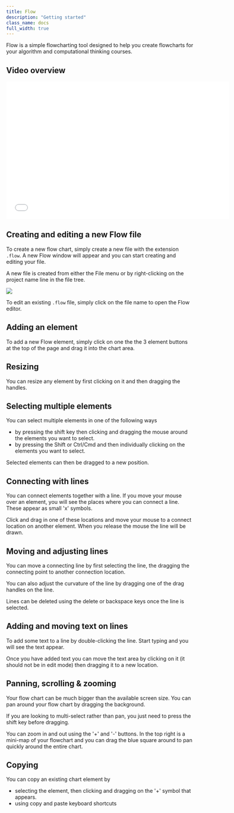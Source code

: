 ```yaml
---
title: Flow
description: "Getting started"
class_name: docs
full_width: true
---
```


Flow is a simple flowcharting tool designed to help you create flowcharts for your algorithm and computational thinking courses.

## Video overview

<div class="video">
<div class="video-wrapper">
<iframe src="//player.vimeo.com/video/130093908" width="600" height="370" frameborder="0" webkitallowfullscreen mozallowflscreen allowfullscreen></iframe>
</div>
</div>

## Creating and editing a new Flow file
To create a new flow chart, simply create a new file with the extension `.flow`. A new Flow window will appear and you can start creating and editing your file.

A new file is created from either the File menu or by right-clicking on the project name line in the file tree.

![](/img/docs/new-file.png)

To edit an existing `.flow` file, simply click on the file name to open the Flow editor.


## Adding an element
To add a new Flow element, simply click on one the the 3 element buttons at the top of the page and drag it into the chart area.

## Resizing
You can resize any element by first clicking on it and then dragging the handles.

## Selecting multiple elements
You can select multiple elements in one of the following ways

- by pressing the shift key then clicking and dragging the mouse around the elements you want to select.
- by pressing the Shift or Ctrl/Cmd and then individually clicking on the elements you want to select.

Selected elements can then be dragged to a new position.

## Connecting with lines
You can connect elements together with a line. If you move your mouse over an element, you will see the places where you can connect a line. These appear as small 'x' symbols.

Click and drag in one of these locations and move your mouse to a connect location on another element. When you release the mouse the line will be drawn.

## Moving and adjusting lines
You can move a connecting line by first selecting the line, the dragging the connecting point to another connection location.

You can also adjust the curvature of the line by dragging one of the drag handles on the line.

Lines can be deleted using the delete or backspace keys once the line is selected.

## Adding and moving text on lines
To add some text to a line by double-clicking the line. Start typing and you will see the text appear.

Once you have added text you can move the text area by clicking on it (it should not be in edit mode) then dragging it to a new location.

## Panning, scrolling & zooming
Your flow chart can be much bigger than the available screen size. You can pan around your flow chart by dragging the background.

If you are looking to multi-select rather than pan, you just need to press the shift key before dragging.

You can zoom in and out using the '+' and '-' buttons. In the top right is a mini-map of your flowchart and you can drag the blue square around to pan quickly around the entire chart.

## Copying
You can copy an existing chart element by

- selecting the element, then clicking and dragging on the '+' symbol that appears.
- using copy and paste keyboard shortcuts
